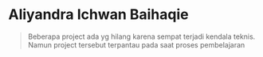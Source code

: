 # Aliyandra Ichwan Baihaqie 

 >Beberapa project ada yg hilang karena sempat terjadi kendala teknis. Namun project tersebut terpantau pada saat proses pembelajaran

